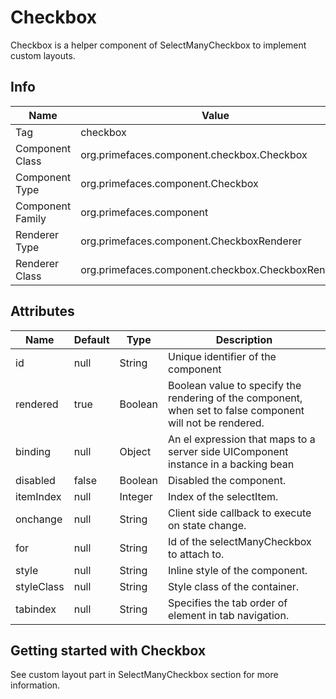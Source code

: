 # Checkbox

Checkbox is a helper component of SelectManyCheckbox to implement custom layouts.

## Info

| Name | Value |
| --- | --- |
| Tag | checkbox
| Component Class | org.primefaces.component.checkbox.Checkbox
| Component Type | org.primefaces.component.Checkbox
| Component Family | org.primefaces.component |
| Renderer Type | org.primefaces.component.CheckboxRenderer
| Renderer Class | org.primefaces.component.checkbox.CheckboxRenderer

## Attributes

| Name | Default | Type | Description | 
| --- | --- | --- | --- |
| id | null | String | Unique identifier of the component
| rendered | true | Boolean | Boolean value to specify the rendering of the component, when set to false component will not be rendered.
| binding | null | Object | An el expression that maps to a server side UIComponent instance in a backing bean
| disabled | false | Boolean | Disabled the component.
| itemIndex | null | Integer | Index of the selectItem.
| onchange | null | String | Client side callback to execute on state change.
| for | null | String | Id of the selectManyCheckbox to attach to.
| style | null | String | Inline style of the component.
| styleClass | null | String | Style class of the container.
| tabindex | null | String | Specifies the tab order of element in tab navigation.

## Getting started with Checkbox
See custom layout part in SelectManyCheckbox section for more information.
